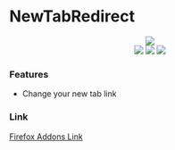 # NewTabRedirect

<div align="center">
  <img src="img/logo.png">
  <br/>
  <img src="https://img.shields.io/github/stars/EmirYLMZ128/NewTabRedirect.svg">  <img src="https://img.shields.io/github/tag/EmirYLMZ128/NewTabRedirect.svg">  <img src="https://img.shields.io/github/issues/EmirYLMZ128/NewTabRedirect.svg">
</div>

### Features

- Change your new tab link


### Link
[Firefox Addons Link](https://addons.mozilla.org/en-US/firefox/addon/new-tab-redirecter/)
